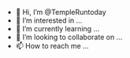 - 👋 Hi, I’m @TempleRuntoday
- 👀 I’m interested in ...
- 🌱 I’m currently learning ...
- 💞️ I’m looking to collaborate on ...
- 📫 How to reach me ...

<!---
TempleRuntoday/TempleRuntoday is a ✨ special ✨ repository because its `README.md` (this file) appears on your GitHub profile.
You can click the Preview link to take a look at your changes.
--->
